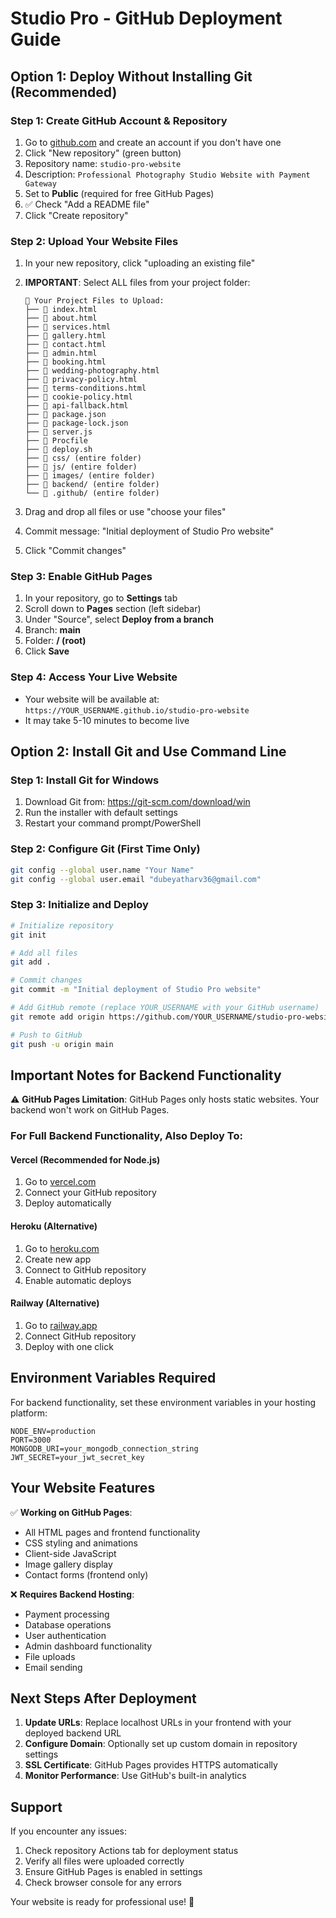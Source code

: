 # Studio Pro - GitHub Deployment Guide

## Option 1: Deploy Without Installing Git (Recommended)

### Step 1: Create GitHub Account & Repository
1. Go to [github.com](https://github.com) and create an account if you don't have one
2. Click "New repository" (green button)
3. Repository name: `studio-pro-website`
4. Description: `Professional Photography Studio Website with Payment Gateway`
5. Set to **Public** (required for free GitHub Pages)
6. ✅ Check "Add a README file"
7. Click "Create repository"

### Step 2: Upload Your Website Files
1. In your new repository, click "uploading an existing file"
2. **IMPORTANT**: Select ALL files from your project folder:
   ```
   📁 Your Project Files to Upload:
   ├── 📄 index.html
   ├── 📄 about.html
   ├── 📄 services.html
   ├── 📄 gallery.html
   ├── 📄 contact.html
   ├── 📄 admin.html
   ├── 📄 booking.html
   ├── 📄 wedding-photography.html
   ├── 📄 privacy-policy.html
   ├── 📄 terms-conditions.html
   ├── 📄 cookie-policy.html
   ├── 📄 api-fallback.html
   ├── 📄 package.json
   ├── 📄 package-lock.json
   ├── 📄 server.js
   ├── 📄 Procfile
   ├── 📄 deploy.sh
   ├── 📁 css/ (entire folder)
   ├── 📁 js/ (entire folder)
   ├── 📁 images/ (entire folder)
   ├── 📁 backend/ (entire folder)
   └── 📁 .github/ (entire folder)
   ```

3. Drag and drop all files or use "choose your files"
4. Commit message: "Initial deployment of Studio Pro website"
5. Click "Commit changes"

### Step 3: Enable GitHub Pages
1. In your repository, go to **Settings** tab
2. Scroll down to **Pages** section (left sidebar)
3. Under "Source", select **Deploy from a branch**
4. Branch: **main** 
5. Folder: **/ (root)**
6. Click **Save**

### Step 4: Access Your Live Website
- Your website will be available at: `https://YOUR_USERNAME.github.io/studio-pro-website`
- It may take 5-10 minutes to become live

## Option 2: Install Git and Use Command Line

### Step 1: Install Git for Windows
1. Download Git from: https://git-scm.com/download/win
2. Run the installer with default settings
3. Restart your command prompt/PowerShell

### Step 2: Configure Git (First Time Only)
```bash
git config --global user.name "Your Name"
git config --global user.email "dubeyatharv36@gmail.com"
```

### Step 3: Initialize and Deploy
```bash
# Initialize repository
git init

# Add all files
git add .

# Commit changes
git commit -m "Initial deployment of Studio Pro website"

# Add GitHub remote (replace YOUR_USERNAME with your GitHub username)
git remote add origin https://github.com/YOUR_USERNAME/studio-pro-website.git

# Push to GitHub
git push -u origin main
```

## Important Notes for Backend Functionality

⚠️ **GitHub Pages Limitation**: GitHub Pages only hosts static websites. Your backend won't work on GitHub Pages.

### For Full Backend Functionality, Also Deploy To:

#### Vercel (Recommended for Node.js)
1. Go to [vercel.com](https://vercel.com)
2. Connect your GitHub repository
3. Deploy automatically

#### Heroku (Alternative)
1. Go to [heroku.com](https://heroku.com)
2. Create new app
3. Connect to GitHub repository
4. Enable automatic deploys

#### Railway (Alternative)
1. Go to [railway.app](https://railway.app)
2. Connect GitHub repository
3. Deploy with one click

## Environment Variables Required

For backend functionality, set these environment variables in your hosting platform:

```
NODE_ENV=production
PORT=3000
MONGODB_URI=your_mongodb_connection_string
JWT_SECRET=your_jwt_secret_key
```

## Your Website Features

✅ **Working on GitHub Pages**:
- All HTML pages and frontend functionality
- CSS styling and animations
- Client-side JavaScript
- Image gallery display
- Contact forms (frontend only)

❌ **Requires Backend Hosting**:
- Payment processing
- Database operations
- User authentication
- Admin dashboard functionality
- File uploads
- Email sending

## Next Steps After Deployment

1. **Update URLs**: Replace localhost URLs in your frontend with your deployed backend URL
2. **Configure Domain**: Optionally set up custom domain in repository settings
3. **SSL Certificate**: GitHub Pages provides HTTPS automatically
4. **Monitor Performance**: Use GitHub's built-in analytics

## Support

If you encounter any issues:
1. Check repository Actions tab for deployment status
2. Verify all files were uploaded correctly
3. Ensure GitHub Pages is enabled in settings
4. Check browser console for any errors

Your website is ready for professional use! 🚀